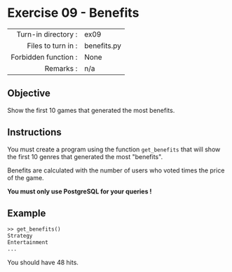 # Exercise 09 - Benefits

|                         |                    |
| -----------------------:| ------------------ |
|   Turn-in directory :    |  ex09              |
|   Files to turn in :    |  benefits.py       |
|   Forbidden function :  |  None              |
|   Remarks :             |  n/a               |

## Objective

Show the first 10 games that generated the most benefits.

## Instructions

You must create a program using the function `get_benefits` that will show the first 10 genres that generated the most "benefits".

Benefits are calculated with the number of users who voted times the price of the game.

**You must only use PostgreSQL for your queries !**


## Example

```txt
>> get_benefits()
Strategy
Entertainment
...
```

You should have 48 hits.
